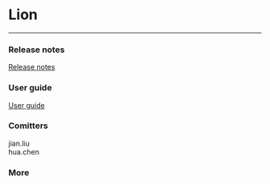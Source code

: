 # Lion
-----
### Release notes
[Release notes](http://code.dianpingoa.com/arch/lion/blob/master/RELEASE.md)

### User guide
[User guide](http://code.dianpingoa.com/arch/lion/blob/master/LION.md)

### Comitters
jian.liu<br/>
hua.chen

### More
